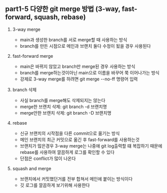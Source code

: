 ## part1-5 다양한 git merge 방법 (3-way, fast-forward, squash, rebase)

1. 3-way merge

   - main과 생성한 branch를 서로 merge할 때 사용하는 방식
   - branch를 만든 시점으로 메인과 브랜치 둘다 수정이 됬을 경우 사용된다

2. fast-forward merge

   - main은 바뀌지 않았고 branch만 merge된 경우 사용하는 방식
   - branch를 merge하는것이아닌 main으로 이름을 바꾸어 쭉 이어나가는 방식
   - 강제로 3-way merge를 하려면 git merge --no-ff 명령어 입력

3. branch 삭제

   - 사실 branch를 merge해도 삭제되지는 않는다
   - merge한 브랜치 삭제: git branch -d 브랜치명
   - merge안한 브랜치 삭제: git branch -D 브랜치명

4. rebase

   - 신규 브랜치의 시작점을 다른 commit으로 옮기는 방식
   - 메인 브랜치의 최근 커밋으로 옮긴 후 fast-forward를 사용하는것
   - 브랜치가 많은경우 3-way merge는 나중애 git log출력할 떄 복잡하기 때문에 rebase를 사용하여 깔끔하게 로그를 확인할 수 있다
   - 단점은 conflict가 많이 나온다

5. squash and merge
   - 브랜치에서 커밋했던거를 전부 합쳐서 메인에 붙이는 방식이다
   - 깃 로그를 깔끔하게 보기위해 사용한다
